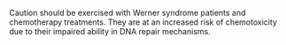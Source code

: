 Caution should be exercised with Werner syndrome patients and chemotherapy treatments. They are at an increased risk of chemotoxicity due to their impaired ability in DNA repair mechanisms.